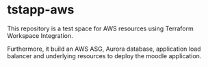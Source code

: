 # tstapp-aws
This repository is a test space for AWS resources using Terraform Workspace Integration.

Furthermore, it build an AWS ASG, Aurora database, application load balancer and underlying resources to deploy the moodle application. 

